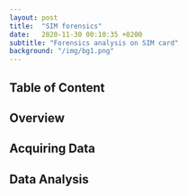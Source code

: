 ```yaml
---
layout: post
title:  "SIM forensics"
date:   2020-11-30 00:10:35 +0200
subtitle: "Forensics analysis on SIM card"
background: "/img/bg1.png"
---
```


## Table of Content

## Overview

## Acquiring Data

## Data Analysis

